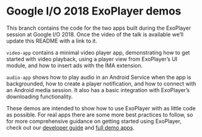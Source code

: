 # Google I/O 2018 ExoPlayer demos

This branch contains the code for the two apps built during the ExoPlayer session at Google I/O 2018. Once the video of the talk is available we’ll update this README with a link to it.

`video-app` contains a minimal video player app, demonstrating how to get started with video playback, using a player view from ExoPlayer’s UI module, and how to insert ads with the IMA extension.

`audio-app` shows how to play audio in an Android Service when the app is backgrounded, how to create a player notification, and how to connect with an Android media session. It also has a basic integration with ExoPlayer’s downloading functionality.

These demos are intended to show how to use ExoPlayer with as little code as possible. For real apps there are some more best practices to follow, so for more comprehensive guidance on getting started using ExoPlayer, check out our [developer guide](https://google.github.io/ExoPlayer/guide.html) and [full demo apps](https://github.com/google/ExoPlayer/tree/release-v2/demos).